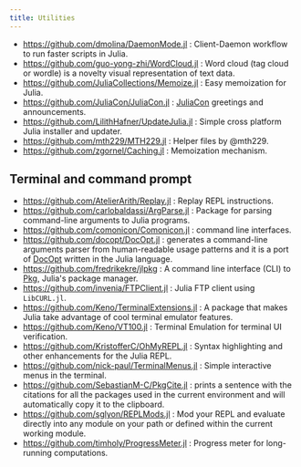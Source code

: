 ```yaml
---
title: Utilities
---
```


- https://github.com/dmolina/DaemonMode.jl : Client-Daemon workflow to run faster scripts in Julia.
- https://github.com/guo-yong-zhi/WordCloud.jl : Word cloud (tag cloud or wordle) is a novelty visual representation of text data.
- https://github.com/JuliaCollections/Memoize.jl : Easy memoization for Julia.
- https://github.com/JuliaCon/JuliaCon.jl : [JuliaCon](https://juliacon.org/) greetings and announcements.
- https://github.com/LilithHafner/UpdateJulia.jl : Simple cross platform Julia installer and updater.
- https://github.com/mth229/MTH229.jl : Helper files by @mth229.
- https://github.com/zgornel/Caching.jl : Memoization mechanism.

## Terminal and command prompt

- https://github.com/AtelierArith/Replay.jl : Replay REPL instructions.
- https://github.com/carlobaldassi/ArgParse.jl : Package for parsing command-line arguments to Julia programs.
- https://github.com/comonicon/Comonicon.jl : command line interfaces.
- https://github.com/docopt/DocOpt.jl : generates a command-line arguments parser from human-readable usage patterns and it is a port of [DocOpt](http://docopt.org/) written in the Julia language.
- https://github.com/fredrikekre/jlpkg : A command line interface (CLI) to [Pkg](https://github.com/JuliaLang/Pkg.jl), Julia's package manager.
- https://github.com/invenia/FTPClient.jl : Julia FTP client using `LibCURL.jl`.
- https://github.com/Keno/TerminalExtensions.jl : A package that makes Julia take advantage of cool terminal emulator features.
- https://github.com/Keno/VT100.jl : Terminal Emulation for terminal UI verification.
- https://github.com/KristofferC/OhMyREPL.jl : Syntax highlighting and other enhancements for the Julia REPL.
- https://github.com/nick-paul/TerminalMenus.jl : Simple interactive menus in the terminal.
- https://github.com/SebastianM-C/PkgCite.jl : prints a sentence with the citations for all the packages used in the current environment and will automatically copy it to the clipboard.
- https://github.com/sglyon/REPLMods.jl : Mod your REPL and evaluate directly into any module on your path or defined within the current working module.
- https://github.com/timholy/ProgressMeter.jl : Progress meter for long-running computations.
